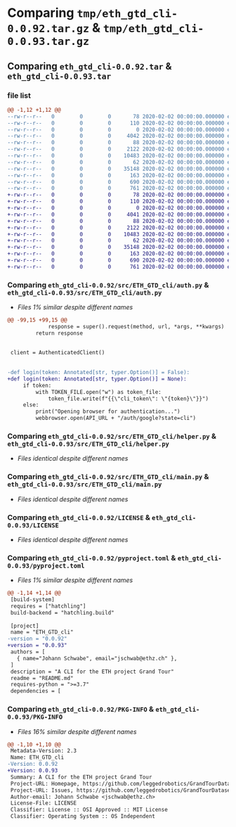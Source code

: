 # Comparing `tmp/eth_gtd_cli-0.0.92.tar.gz` & `tmp/eth_gtd_cli-0.0.93.tar.gz`

## Comparing `eth_gtd_cli-0.0.92.tar` & `eth_gtd_cli-0.0.93.tar`

### file list

```diff
@@ -1,12 +1,12 @@
--rw-r--r--   0        0        0       78 2020-02-02 00:00:00.000000 eth_gtd_cli-0.0.92/deploy.sh
--rw-r--r--   0        0        0      110 2020-02-02 00:00:00.000000 eth_gtd_cli-0.0.92/requirements.txt
--rw-r--r--   0        0        0        0 2020-02-02 00:00:00.000000 eth_gtd_cli-0.0.92/src/ETH_GTD_cli/__init__.py
--rw-r--r--   0        0        0     4042 2020-02-02 00:00:00.000000 eth_gtd_cli-0.0.92/src/ETH_GTD_cli/auth.py
--rw-r--r--   0        0        0       88 2020-02-02 00:00:00.000000 eth_gtd_cli-0.0.92/src/ETH_GTD_cli/consts.py
--rw-r--r--   0        0        0     2122 2020-02-02 00:00:00.000000 eth_gtd_cli-0.0.92/src/ETH_GTD_cli/helper.py
--rw-r--r--   0        0        0    10483 2020-02-02 00:00:00.000000 eth_gtd_cli-0.0.92/src/ETH_GTD_cli/main.py
--rw-r--r--   0        0        0       62 2020-02-02 00:00:00.000000 eth_gtd_cli-0.0.92/.gitignore
--rw-r--r--   0        0        0    35148 2020-02-02 00:00:00.000000 eth_gtd_cli-0.0.92/LICENSE
--rw-r--r--   0        0        0      163 2020-02-02 00:00:00.000000 eth_gtd_cli-0.0.92/README.md
--rw-r--r--   0        0        0      690 2020-02-02 00:00:00.000000 eth_gtd_cli-0.0.92/pyproject.toml
--rw-r--r--   0        0        0      761 2020-02-02 00:00:00.000000 eth_gtd_cli-0.0.92/PKG-INFO
+-rw-r--r--   0        0        0       78 2020-02-02 00:00:00.000000 eth_gtd_cli-0.0.93/deploy.sh
+-rw-r--r--   0        0        0      110 2020-02-02 00:00:00.000000 eth_gtd_cli-0.0.93/requirements.txt
+-rw-r--r--   0        0        0        0 2020-02-02 00:00:00.000000 eth_gtd_cli-0.0.93/src/ETH_GTD_cli/__init__.py
+-rw-r--r--   0        0        0     4041 2020-02-02 00:00:00.000000 eth_gtd_cli-0.0.93/src/ETH_GTD_cli/auth.py
+-rw-r--r--   0        0        0       88 2020-02-02 00:00:00.000000 eth_gtd_cli-0.0.93/src/ETH_GTD_cli/consts.py
+-rw-r--r--   0        0        0     2122 2020-02-02 00:00:00.000000 eth_gtd_cli-0.0.93/src/ETH_GTD_cli/helper.py
+-rw-r--r--   0        0        0    10483 2020-02-02 00:00:00.000000 eth_gtd_cli-0.0.93/src/ETH_GTD_cli/main.py
+-rw-r--r--   0        0        0       62 2020-02-02 00:00:00.000000 eth_gtd_cli-0.0.93/.gitignore
+-rw-r--r--   0        0        0    35148 2020-02-02 00:00:00.000000 eth_gtd_cli-0.0.93/LICENSE
+-rw-r--r--   0        0        0      163 2020-02-02 00:00:00.000000 eth_gtd_cli-0.0.93/README.md
+-rw-r--r--   0        0        0      690 2020-02-02 00:00:00.000000 eth_gtd_cli-0.0.93/pyproject.toml
+-rw-r--r--   0        0        0      761 2020-02-02 00:00:00.000000 eth_gtd_cli-0.0.93/PKG-INFO
```

### Comparing `eth_gtd_cli-0.0.92/src/ETH_GTD_cli/auth.py` & `eth_gtd_cli-0.0.93/src/ETH_GTD_cli/auth.py`

 * *Files 1% similar despite different names*

```diff
@@ -99,15 +99,15 @@
             response = super().request(method, url, *args, **kwargs)
         return response
 
 
 client = AuthenticatedClient()
 
 
-def login(token: Annotated[str, typer.Option()] = False):
+def login(token: Annotated[str, typer.Option()] = None):
     if token:
         with TOKEN_FILE.open("w") as token_file:
             token_file.write(f"{{\"cli_token\": \"{token}\"}}")
     else:
         print("Opening browser for authentication...")
         webbrowser.open(API_URL + "/auth/google?state=cli")
```

### Comparing `eth_gtd_cli-0.0.92/src/ETH_GTD_cli/helper.py` & `eth_gtd_cli-0.0.93/src/ETH_GTD_cli/helper.py`

 * *Files identical despite different names*

### Comparing `eth_gtd_cli-0.0.92/src/ETH_GTD_cli/main.py` & `eth_gtd_cli-0.0.93/src/ETH_GTD_cli/main.py`

 * *Files identical despite different names*

### Comparing `eth_gtd_cli-0.0.92/LICENSE` & `eth_gtd_cli-0.0.93/LICENSE`

 * *Files identical despite different names*

### Comparing `eth_gtd_cli-0.0.92/pyproject.toml` & `eth_gtd_cli-0.0.93/pyproject.toml`

 * *Files 1% similar despite different names*

```diff
@@ -1,14 +1,14 @@
 [build-system]
 requires = ["hatchling"]
 build-backend = "hatchling.build"
 
 [project]
 name = "ETH_GTD_cli"
-version = "0.0.92"
+version = "0.0.93"
 authors = [
   { name="Johann Schwabe", email="jschwab@ethz.ch" },
 ]
 description = "A CLI for the ETH project Grand Tour"
 readme = "README.md"
 requires-python = ">=3.7"
 dependencies = [
```

### Comparing `eth_gtd_cli-0.0.92/PKG-INFO` & `eth_gtd_cli-0.0.93/PKG-INFO`

 * *Files 16% similar despite different names*

```diff
@@ -1,10 +1,10 @@
 Metadata-Version: 2.3
 Name: ETH_GTD_cli
-Version: 0.0.92
+Version: 0.0.93
 Summary: A CLI for the ETH project Grand Tour
 Project-URL: Homepage, https://github.com/leggedrobotics/GrandTourDatasets
 Project-URL: Issues, https://github.com/leggedrobotics/GrandTourDatasets/issues
 Author-email: Johann Schwabe <jschwab@ethz.ch>
 License-File: LICENSE
 Classifier: License :: OSI Approved :: MIT License
 Classifier: Operating System :: OS Independent
```

